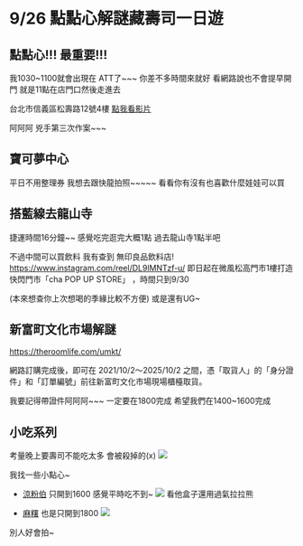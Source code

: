 # 9/26 點點心解謎藏壽司一日遊

## 點點心!!! 最重要!!!
我1030~1100就會出現在 ATT了~~~ 你差不多時間來就好
看網路說也不會提早開門 就是11點在店門口然後走進去

台北市信義區松壽路12號4樓
[點我看影片](https://rr1---sn-un57enel.googlevideo.com/videoplayback?expire=1758647392&ei=QLjSaMqnDPiRvcAPlsbJ0Qk&ip=220.136.96.170&id=a3b50b47727fce53&itag=18&source=contrib_service_geo_ugc&begin=0&requiressl=yes&xpc=EghoqJzIP3oBAQ==&met=1758640192,&mh=40&mm=32&mn=sn-un57enel&ms=su&mv=m&mvi=1&pl=24&rms=su,su&sc=yes&susc=gugc&app=fife&ic=1066&eaua=6wOLjc8Gtpk&pcm2=yes&mime=video/mp4&vprv=1&rqh=1&dur=4.713&lmt=1757659467713505&mt=1758639934&txp=0000224&sparams=expire,ei,ip,id,itag,source,requiressl,xpc,susc,app,ic,eaua,pcm2,mime,vprv,rqh,dur,lmt&sig=AJfQdSswRQIgHDNCDEG8M0zDJxwIbeZ5WmvXIZjx4s6_eGe9xyKV0GoCIQCObEOfTkrAoCngGJO5abRpB_42Ux5hIMmYUeMuc38eCA==&lsparams=met,mh,mm,mn,ms,mv,mvi,pl,rms,sc&lsig=APaTxxMwRAIgFJ1OT4KCcZwDj4OIChv7iqSU4P1vucWZ4xeMPE3xpwMCIF4ltDFiC8DH5TSHX4lfAjAxWrF6oRThBF5t2id9Iysl)

阿阿阿 兇手第三次作案~~~

## 寶可夢中心
平日不用整理券 我想去跟快龍拍照~~~~~ 看看你有沒有也喜歡什麼娃娃可以買

## 搭藍線去龍山寺
捷運時間16分鐘~~
感覺吃完逛完大概1點
過去龍山寺1點半吧

不過中間可以買飲料 
我有查到 無印良品飲料店!
https://www.instagram.com/reel/DL9lMNTzf-u/
即日起在微風松高門市1樓打造快閃門市「cha POP UP STORE」 ，時間只到9/30

(本來想查你上次想喝的季緣比較不方便) 或是還有UG~


## 新富町文化市場解謎

https://theroomlife.com/umkt/

網路訂購完成後，即可在 2021/10/2～2025/10/2 之間，憑「取貨人」的「身分證件」和「訂單編號」前往新富町文化市場現場櫃檯取貨。

我要記得帶證件阿阿阿~~~
一定要在1800完成 希望我們在1400~1600完成

## 小吃系列
考量晚上要壽司不能吃太多 會被殺掉的(x)
![](https://g0v.hackmd.io/_uploads/Bye8q34ehge.png)

我找一些小點心~

- [涼粉伯](https://mibaoma.tw/migakitchen/)
只開到1600 感覺平時吃不到~
![](https://g0v.hackmd.io/_uploads/H1UjTVe3xx.png)
看他盒子還用過氣拉拉熊

- [麻糬](https://www.instagram.com/p/B9jvmTAjzI7/)
也是只開到1800 
![](https://g0v.hackmd.io/_uploads/BJFseHx2lg.png)

別人好會拍~
